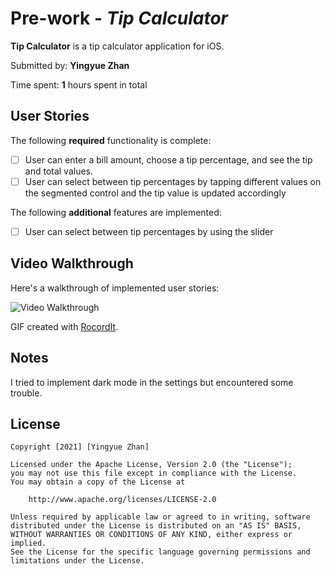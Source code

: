 # Pre-work - *Tip Calculator*

**Tip Calculator** is a tip calculator application for iOS.

Submitted by: **Yingyue Zhan**

Time spent: **1** hours spent in total

## User Stories

The following **required** functionality is complete:

* [ ] User can enter a bill amount, choose a tip percentage, and see the tip and total values.
* [ ] User can select between tip percentages by tapping different values on the segmented control and the tip value is updated accordingly

The following **additional** features are implemented:

- [ ] User can select between tip percentages by using the slider

## Video Walkthrough

Here's a walkthrough of implemented user stories:

<img src='http://g.recordit.co/UBEsGR1C6i.gif' title='Video Walkthrough' width='' />

GIF created with [RocordIt](https://recordit.co/).

## Notes
I tried to implement dark mode in the settings but encountered some trouble.

## License

    Copyright [2021] [Yingyue Zhan]

    Licensed under the Apache License, Version 2.0 (the "License");
    you may not use this file except in compliance with the License.
    You may obtain a copy of the License at

        http://www.apache.org/licenses/LICENSE-2.0

    Unless required by applicable law or agreed to in writing, software
    distributed under the License is distributed on an "AS IS" BASIS,
    WITHOUT WARRANTIES OR CONDITIONS OF ANY KIND, either express or implied.
    See the License for the specific language governing permissions and
    limitations under the License.
